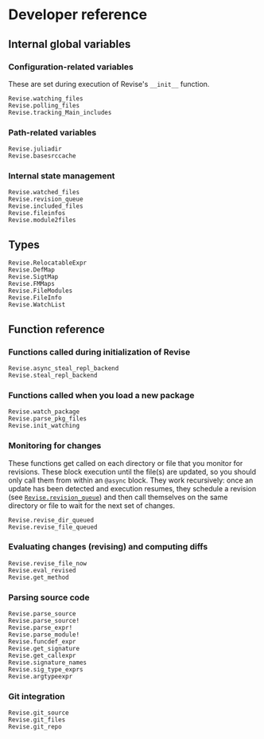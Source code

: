 # Developer reference

## Internal global variables

### Configuration-related variables

These are set during execution of Revise's `__init__` function.

```@docs
Revise.watching_files
Revise.polling_files
Revise.tracking_Main_includes
```

### Path-related variables

```@docs
Revise.juliadir
Revise.basesrccache
```

### Internal state management

```@docs
Revise.watched_files
Revise.revision_queue
Revise.included_files
Revise.fileinfos
Revise.module2files
```

## Types

```@docs
Revise.RelocatableExpr
Revise.DefMap
Revise.SigtMap
Revise.FMMaps
Revise.FileModules
Revise.FileInfo
Revise.WatchList
```

## Function reference

### Functions called during initialization of Revise

```@docs
Revise.async_steal_repl_backend
Revise.steal_repl_backend
```

### Functions called when you load a new package

```@docs
Revise.watch_package
Revise.parse_pkg_files
Revise.init_watching
```

### Monitoring for changes

These functions get called on each directory or file that you monitor for revisions.
These block execution until the file(s) are updated, so you should only call them from
within an `@async` block.
They work recursively: once an update has been detected and execution resumes,
they schedule a revision (see [`Revise.revision_queue`](@ref)) and
then call themselves on the same directory or file to wait for the next set of changes.

```@docs
Revise.revise_dir_queued
Revise.revise_file_queued
```

### Evaluating changes (revising) and computing diffs

```@docs
Revise.revise_file_now
Revise.eval_revised
Revise.get_method
```

### Parsing source code

```@docs
Revise.parse_source
Revise.parse_source!
Revise.parse_expr!
Revise.parse_module!
Revise.funcdef_expr
Revise.get_signature
Revise.get_callexpr
Revise.signature_names
Revise.sig_type_exprs
Revise.argtypeexpr
```

### Git integration

```@docs
Revise.git_source
Revise.git_files
Revise.git_repo
```
